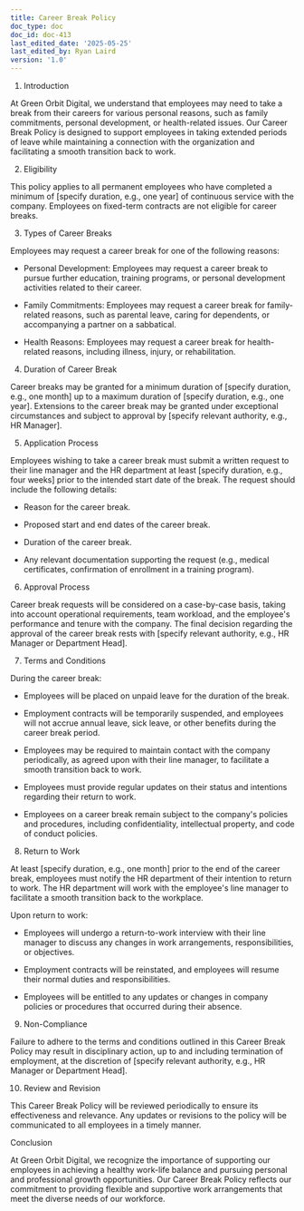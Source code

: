 ```yaml
---
title: Career Break Policy
doc_type: doc
doc_id: doc-413
last_edited_date: '2025-05-25'
last_edited_by: Ryan Laird
version: '1.0'
---
```


1. Introduction

At Green Orbit Digital, we understand that employees may need to take a break from their careers for various personal reasons, such as family commitments, personal development, or health-related issues. Our Career Break Policy is designed to support employees in taking extended periods of leave while maintaining a connection with the organization and facilitating a smooth transition back to work.

2. Eligibility

This policy applies to all permanent employees who have completed a minimum of [specify duration, e.g., one year] of continuous service with the company. Employees on fixed-term contracts are not eligible for career breaks.

3. Types of Career Breaks

Employees may request a career break for one of the following reasons:

- Personal Development: Employees may request a career break to pursue further education, training programs, or personal development activities related to their career.

- Family Commitments: Employees may request a career break for family-related reasons, such as parental leave, caring for dependents, or accompanying a partner on a sabbatical.

- Health Reasons: Employees may request a career break for health-related reasons, including illness, injury, or rehabilitation.

4. Duration of Career Break

Career breaks may be granted for a minimum duration of [specify duration, e.g., one month] up to a maximum duration of [specify duration, e.g., one year]. Extensions to the career break may be granted under exceptional circumstances and subject to approval by [specify relevant authority, e.g., HR Manager].

5. Application Process

Employees wishing to take a career break must submit a written request to their line manager and the HR department at least [specify duration, e.g., four weeks] prior to the intended start date of the break. The request should include the following details:

- Reason for the career break.

- Proposed start and end dates of the career break.

- Duration of the career break.

- Any relevant documentation supporting the request (e.g., medical certificates, confirmation of enrollment in a training program).

6. Approval Process

Career break requests will be considered on a case-by-case basis, taking into account operational requirements, team workload, and the employee's performance and tenure with the company. The final decision regarding the approval of the career break rests with [specify relevant authority, e.g., HR Manager or Department Head].

7. Terms and Conditions

During the career break:

- Employees will be placed on unpaid leave for the duration of the break.

- Employment contracts will be temporarily suspended, and employees will not accrue annual leave, sick leave, or other benefits during the career break period.

- Employees may be required to maintain contact with the company periodically, as agreed upon with their line manager, to facilitate a smooth transition back to work.

- Employees must provide regular updates on their status and intentions regarding their return to work.

- Employees on a career break remain subject to the company's policies and procedures, including confidentiality, intellectual property, and code of conduct policies.

8. Return to Work

At least [specify duration, e.g., one month] prior to the end of the career break, employees must notify the HR department of their intention to return to work. The HR department will work with the employee's line manager to facilitate a smooth transition back to the workplace.

Upon return to work:

- Employees will undergo a return-to-work interview with their line manager to discuss any changes in work arrangements, responsibilities, or objectives.

- Employment contracts will be reinstated, and employees will resume their normal duties and responsibilities.

- Employees will be entitled to any updates or changes in company policies or procedures that occurred during their absence.

9. Non-Compliance

Failure to adhere to the terms and conditions outlined in this Career Break Policy may result in disciplinary action, up to and including termination of employment, at the discretion of [specify relevant authority, e.g., HR Manager or Department Head].

10. Review and Revision

This Career Break Policy will be reviewed periodically to ensure its effectiveness and relevance. Any updates or revisions to the policy will be communicated to all employees in a timely manner.

Conclusion

At Green Orbit Digital, we recognize the importance of supporting our employees in achieving a healthy work-life balance and pursuing personal and professional growth opportunities. Our Career Break Policy reflects our commitment to providing flexible and supportive work arrangements that meet the diverse needs of our workforce.
